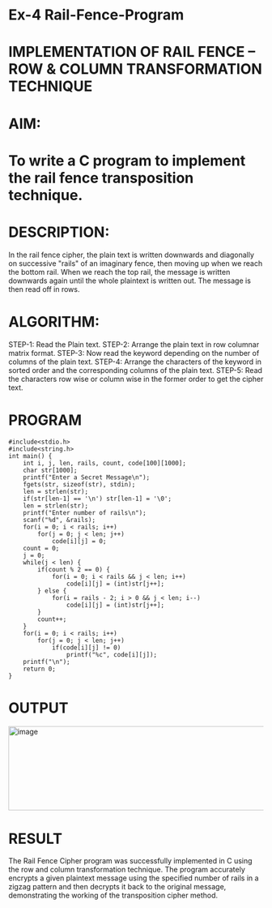 # Ex-4 Rail-Fence-Program

# IMPLEMENTATION OF RAIL FENCE – ROW & COLUMN TRANSFORMATION TECHNIQUE

# AIM:

# To write a C program to implement the rail fence transposition technique.

# DESCRIPTION:

In the rail fence cipher, the plain text is written downwards and diagonally on successive "rails" of an imaginary fence, then moving up when we reach the bottom rail. When we reach the top rail, the message is written downwards again until the whole plaintext is written out. The message is then read off in rows.

# ALGORITHM:

STEP-1: Read the Plain text.
STEP-2: Arrange the plain text in row columnar matrix format.
STEP-3: Now read the keyword depending on the number of columns of the plain text.
STEP-4: Arrange the characters of the keyword in sorted order and the corresponding columns of the plain text.
STEP-5: Read the characters row wise or column wise in the former order to get the cipher text.

# PROGRAM
```
#include<stdio.h>
#include<string.h>
int main() {
    int i, j, len, rails, count, code[100][1000];
    char str[1000];
    printf("Enter a Secret Message\n");
    fgets(str, sizeof(str), stdin);
    len = strlen(str);
    if(str[len-1] == '\n') str[len-1] = '\0';
    len = strlen(str);
    printf("Enter number of rails\n");
    scanf("%d", &rails);
    for(i = 0; i < rails; i++)
        for(j = 0; j < len; j++)
            code[i][j] = 0;
    count = 0;
    j = 0;
    while(j < len) {
        if(count % 2 == 0) {
            for(i = 0; i < rails && j < len; i++)
                code[i][j] = (int)str[j++];
        } else {
            for(i = rails - 2; i > 0 && j < len; i--)
                code[i][j] = (int)str[j++];
        }
        count++;
    }
    for(i = 0; i < rails; i++)
        for(j = 0; j < len; j++)
            if(code[i][j] != 0)
                printf("%c", code[i][j]);
    printf("\n");
    return 0;
}

```

# OUTPUT
<img width="801" height="166" alt="image" src="https://github.com/user-attachments/assets/7d0eae73-8fba-43dd-893e-1a133ba51e66" />


# RESULT

The Rail Fence Cipher program was successfully implemented in C using the row and column transformation technique. The program accurately encrypts a given plaintext message using the specified number of rails in a zigzag pattern and then decrypts it back to the original message, demonstrating the working of the transposition cipher method.
